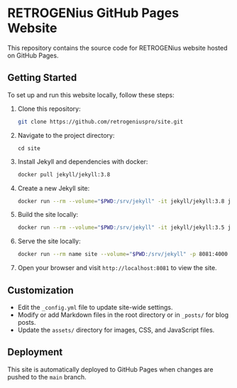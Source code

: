 # RETROGENius GitHub Pages Website

This repository contains the source code for RETROGENius website hosted on GitHub Pages.

## Getting Started

To set up and run this website locally, follow these steps:

1. Clone this repository:
   ```bash
   git clone https://github.com/retrogeniuspro/site.git
   ```

2. Navigate to the project directory:
   ```
   cd site
   ```

3. Install Jekyll and dependencies with docker:
   ```bash
   docker pull jekyll/jekyll:3.8
   ``` 

4. Create a new Jekyll site:
   ```bash
   docker run --rm --volume="$PWD:/srv/jekyll" -it jekyll/jekyll:3.8 jekyll new .
   ```


5. Build the site locally:
   ```bash
   docker run --rm --volume="$PWD:/srv/jekyll" -it jekyll/jekyll:3.5 jekyll build
   ```

6. Serve the site locally:
   ```bash
   docker run --rm name site --volume="$PWD:/srv/jekyll" -p 8081:4000 -it jekyll/jekyll:3.5 jekyll serve --watch --drafts
   ```


7. Open your browser and visit `http://localhost:8081` to view the site.

## Customization

- Edit the `_config.yml` file to update site-wide settings.
- Modify or add Markdown files in the root directory or in `_posts/` for blog posts.
- Update the `assets/` directory for images, CSS, and JavaScript files.

## Deployment

This site is automatically deployed to GitHub Pages when changes are pushed to the `main` branch.
